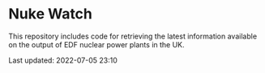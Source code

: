 # Nuke Watch

This repository includes code for retrieving the latest information available on the output of EDF nuclear power plants in the UK.

Last updated: 2022-07-05 23:10